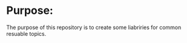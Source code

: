# Purpose: 

The purpose of this repository is to create some liabriries for common resuable topics. 
